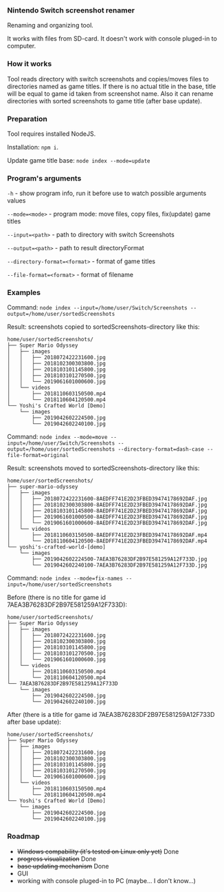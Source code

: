 ### Nintendo Switch screenshot renamer
Renaming and organizing tool.

It works with files from SD-card. It doesn't work with console pluged-in to computer.

### How it works
Tool reads directory with switch screenshots and copies/moves files to directories named as game titles. If there is no actual title in the base, title will be equal to game id taken from screenshot name.
Also it can rename directories with sorted screenshots to game title (after base update).

### Preparation
Tool requires installed NodeJS.

Installation: ```npm i```.

Update game title base: ```node index --mode=update```

### Program's arguments
```-h``` - show program info, run it before use to watch possible arguments values

```--mode=<mode>``` - рrogram mode: move files, copy files, fix(update) game titles

```--input=<path>``` - path to directory with switch Screenshots

```--output=<path>``` - path to result directoryFormat

```--directory-format=<format>``` - format of game titles

```--file-format=<format>``` - format of filename

### Examples
Command: ```node index --input=/home/user/Switch/Screenshots --output=/home/user/sortedScreenshots```

Result: screenshots copied to sortedScreenshots-directory like this:
```
home/user/sortedScreenshots/
├── Super Mario Odyssey
│   ├── images
│   │   ├── 2018072422231600.jpg
│   │   ├── 2018102300303800.jpg
│   │   ├── 2018103101145800.jpg
│   │   ├── 2018103101270500.jpg
│   │   └── 2019061601000600.jpg
│   └── videos
│       ├── 2018110603150500.mp4
│       └── 2018110604120500.mp4
└── Yoshi's Crafted World [Demo]
    └── images
        ├── 2019042602224500.jpg
        └── 2019042602240100.jpg
```

Command: ```node index --mode=move --input=/home/user/Switch/Screenshots --output=/home/user/sortedScreenshots --directory-format=dash-case --file-format=original```

Result: screenshots moved to sortedScreenshots-directory like this:
```
home/user/sortedScreenshots/
├── super-mario-odyssey
│   ├── images
│   │   ├── 2018072422231600-8AEDFF741E2D23FBED39474178692DAF.jpg
│   │   ├── 2018102300303800-8AEDFF741E2D23FBED39474178692DAF.jpg
│   │   ├── 2018103101145800-8AEDFF741E2D23FBED39474178692DAF.jpg
│   │   ├── 2019061601000500-8AEDFF741E2D23FBED39474178692DAF.jpg
│   │   └── 2019061601000600-8AEDFF741E2D23FBED39474178692DAF.jpg
│   └── videos
│       ├── 2018110603150500-8AEDFF741E2D23FBED39474178692DAF.mp4
│       └── 2018110604120500-8AEDFF741E2D23FBED39474178692DAF.mp4
└── yoshi's-crafted-world-[demo]
    └── images
        ├── 2019042602224500-7AEA3B76283DF2B97E581259A12F733D.jpg
        └── 2019042602240100-7AEA3B76283DF2B97E581259A12F733D.jpg
```

Command: ```node index --mode=fix-names --input=/home/user/sortedScreenshots```

Before (there is no title for game id 7AEA3B76283DF2B97E581259A12F733D):
```
home/user/sortedScreenshots/
├── Super Mario Odyssey
│   ├── images
│   │   ├── 2018072422231600.jpg
│   │   ├── 2018102300303800.jpg
│   │   ├── 2018103101145800.jpg
│   │   ├── 2018103101270500.jpg
│   │   └── 2019061601000600.jpg
│   └── videos
│       ├── 2018110603150500.mp4
│       └── 2018110604120500.mp4
└── 7AEA3B76283DF2B97E581259A12F733D
    └── images
        ├── 2019042602224500.jpg
        └── 2019042602240100.jpg
```
After (there is a title for game id 7AEA3B76283DF2B97E581259A12F733D after base update):
```
home/user/sortedScreenshots/
├── Super Mario Odyssey
│   ├── images
│   │   ├── 2018072422231600.jpg
│   │   ├── 2018102300303800.jpg
│   │   ├── 2018103101145800.jpg
│   │   ├── 2018103101270500.jpg
│   │   └── 2019061601000600.jpg
│   └── videos
│       ├── 2018110603150500.mp4
│       └── 2018110604120500.mp4
└── Yoshi's Crafted World [Demo]
    └── images
        ├── 2019042602224500.jpg
        └── 2019042602240100.jpg
```

### Roadmap
- ~~Windows compability (it's tested on Linux only yet)~~ Done
- ~~progress visualization~~ Done
- ~~base updating mechanism~~ Done
- GUI
- working with console pluged-in to PC (maybe... I don't know...)
